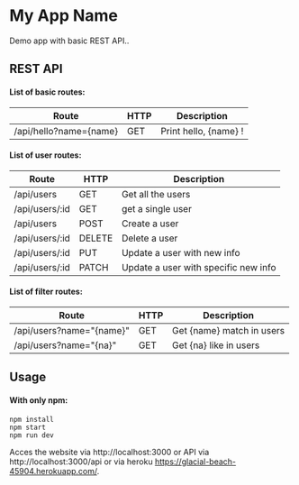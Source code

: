 # **My App Name**
Demo app with basic REST API..

## REST API
#### List of basic routes:
|**Route**|**HTTP**|**Description**|
|---------|--------|---------------|
|/api/hello?name={name}|GET|Print hello, {name} !|

#### List of user routes:
|**Route**|**HTTP**|**Description**|
|---------|--------|---------------|
|/api/users|GET|Get all the users|
|/api/users/:id|GET|get a single user|
|/api/users|POST|Create a user|
|/api/users/:id|DELETE|Delete a user|
|/api/users/:id|PUT|Update a user with new info|
|/api/users/:id|PATCH|Update a user with specific new info|

#### List of filter routes:
|**Route**|**HTTP**|**Description**|
|---------|--------|---------------|
|/api/users?name="{name}"|GET|Get {name} match in users|
|/api/users?name="{na}"|GET|Get {na} like in users|

## Usage
#### With only npm:
```
npm install
npm start
npm run dev
```

Acces the website via http://localhost:3000 or API via
http://localhost:3000/api or via heroku https://glacial-beach-45904.herokuapp.com/.
